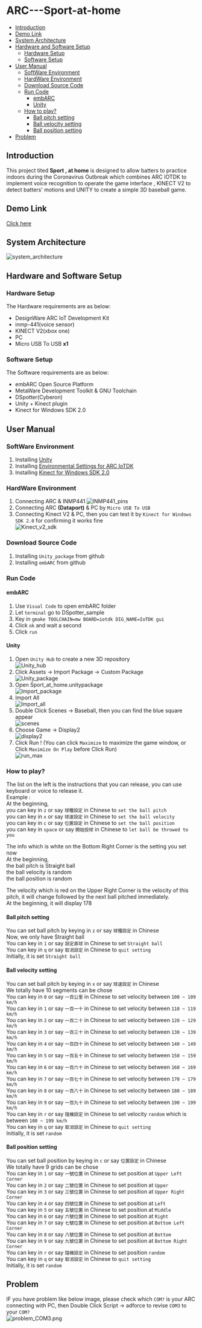 # ARC---Sport-at-home

* [Introduction](#introduction)
* [Demo Link](#demo-link)
* [System Architecture](#system-architecture)
* [Hardware and Software Setup](#hardware-and-software-setup)
	* [Hardware Setup](#hardware-setup)
	* [Software Setup](#software-setup)
* [User Manual](#user-manual)
	* [SoftWare Environment](#software-environment)
	* [HardWare Environment](#hardware-environment)
	* [Download Source Code](#download-source-code)
	* [Run Code](#run-code)
		* [embARC](#embarc)
		* [Unity](#unity)
	* [How to play?](#how-to-play)
		* [Ball pitch setting](#ball-pitch-setting)
		* [Ball velocity setting](#ball-velocity-setting)
		* [Ball position setting](#ball-position-setting)
* [Problem](#problem)

## Introduction
This project tited **Sport , at home** is designed to allow batters to practice indoors during the Coronavirus Outbreak which combines ARC IOTDK to implement voice recognition to operate the game interface , KINECT V2 to detect batters' motions and UNITY to create a simple 3D baseball game.
## Demo Link 
[Click here](https://v.youku.com/v_show/id_XNDc5MDEwMjUwNA==.html)  

## System Architecture
![system_architecture](images/system_architecture.png)  
## Hardware and Software Setup
### Hardware Setup
The Hardware requirements are as below:
- DesignWare ARC IoT Development Kit
- inmp-441(voice sensor)
- KINECT V2(xbox one)
- PC
- Micro USB To USB **x1**

### Software Setup
The Software requirements are as below:
- embARC Open Source Platform
- MetaWare Development Toolkit & GNU Toolchain
- DSpotter(Cyberon)
- Unity + Kinect plugin
- Kinect for Windows SDK 2.0

## User Manual
### SoftWare Environment
1.	Installing [Unity](https://store.unity.com/?_ga=2.247763335.1014993985.1596985340-1590034984.1596985340#plans-individual)  
2.	Installing [Environmental Settings for ARC IoTDK](https://docs.google.com/presentation/d/1IZgiAmwunmWSda6N9_mpmO7g144-W_fN/edit#slide=id.p1)  
3.	Installing [Kinect for Windows SDK 2.0](https://www.microsoft.com/en-us/download/details.aspx?id=44561)
### HardWare Environment
1.	Connecting ARC & INMP441
![INMP441_pins](images/INMP441_pins.png)
2.	Connecting ARC **(Dataport)** & PC by `Micro USB To USB`
3.	Connecting Kinect V2 & PC, then you can test it by `Kinect for Windows SDK 2.0` for confirming it works fine    
![Kinect_v2_sdk](images/Kinect_v2_sdk.png)
### Download Source Code
1.	Installing `Unity_package` from github
2.	Installing `embARC` from github
### Run Code
#### embARC
1.	Use `Visual Code` to open embARC folder
2.	Let `terminal` go to DSpotter_sample
3.	Key in `gmake TOOLCHAIN=mw BOARD=iotdk DIG_NAME=IoTDK gui`
4.	Click `ok` and wait a second
5.	Click `run`
#### Unity
1.	Open `Unity Hub` to create a new 3D repository  
![Unity_hub](images/Unity_hub.png)
2.	Click Assets -> Import Package -> Custom Package  
![Unity_package](images/Unity_package.png)
3.	Open Sport_at_home.unitypackage  
![Import_package](images/Import_package.png)
4.	Import All  
![Import_all](images/Import_all.png)
5.	Double Click Scenes -> Baseball, then you can find the blue square appear  
![scenes](images/scenes.png)
6.	Choose Game -> Display2  
![display2](images/display2.png)
7.	Click Run ! (You can click `Maximize` to maximize the game window, or Click `Maximize On Play` before Click Run)  
![run_max](images/run_max.png)

### How to play?
The list on the left is the instructions that you can release, you can use keyboard or voice to release it.  
Example :  
At the beginning,  
you can key in `z` or say `球種設定` in Chinese to `set the ball pitch`  
you can key in `x` or say `球速設定` in Chinese to `set the ball velocity`  
you can key in `c` or say `位置設定` in Chinese to `set the ball position`  
you can key in `space` or say `開始投球` in Chinese to `let ball be throwed to you`  
  
The info which is white on the Bottom Right Corner is the setting you set now  
At the beginning,  
the ball pitch is Straight ball  
the ball velocity is random  
the ball position is random  
  
The velocity which is red on the Upper Right Corner is the velocity of this pitch, it will change followed by the next ball pitched immediately.  
At the beginning,  it will display 178  
  
#### Ball pitch setting
You can set ball pitch by keying in `z` or say `球種設定` in Chinese  
Now, we only have Straight ball  
You can key in `1` or say `設定直球` in Chinese to set `Straight ball`  
You can key in `q` or say `取消設定` in Chinese to `quit setting`  
Initially, it is set `Straight ball`  
  
#### Ball velocity setting
You can set ball pitch by keying in `x` or say `球速設定` in Chinese  
We totally have 10 segments can be chose  
You can key in `0` or say `一百公里` in Chinese to set velocity between `100 ~ 109 km/h`  
You can key in `1` or say `一百一十` in Chinese to set velocity between `110 ~ 119 km/h`  
You can key in `2` or say `一百二十` in Chinese to set velocity between `120 ~ 129 km/h`  
You can key in `3` or say `一百三十` in Chinese to set velocity between `130 ~ 139 km/h`  
You can key in `4` or say `一百四十` in Chinese to set velocity between `140 ~ 149 km/h`  
You can key in `5` or say `一百五十` in Chinese to set velocity between `150 ~ 159 km/h`  
You can key in `6` or say `一百六十` in Chinese to set velocity between `160 ~ 169 km/h`  
You can key in `7` or say `一百七十` in Chinese to set velocity between `170 ~ 179 km/h`  
You can key in `8` or say `一百八十` in Chinese to set velocity between `180 ~ 189 km/h`  
You can key in `9` or say `一百九十` in Chinese to set velocity between `190 ~ 199 km/h`  
You can key in `r` or say `隨機設定` in Chinese to set velocity `random` which is between `100 ~ 199 km/h`  
You can key in `q` or say `取消設定` in Chinese to `quit setting`  
Initially, it is set `random`  
  
#### Ball position setting
You can set ball position by keying in `c` or say `位置設定` in Chinese  
We totally have 9 grids can be chose   
You can key in `1` or say `一號位置` in Chinese to set position at `Upper Left Corner`  
You can key in `2` or say `二號位置` in Chinese to set position at `Upper`  
You can key in `3` or say `三號位置` in Chinese to set position at `Upper Right Corner`  
You can key in `4` or say `四號位置` in Chinese to set position at `Left`  
You can key in `5` or say `五號位置` in Chinese to set position at `Middle`  
You can key in `6` or say `六號位置` in Chinese to set position at `Right`  
You can key in `7` or say `七號位置` in Chinese to set position at `Bottom Left Corner`  
You can key in `8` or say `八號位置` in Chinese to set position at `Bottom`  
You can key in `9` or say `九號位置` in Chinese to set position at `Bottom Right Corner`  
You can key in `r` or say `隨機設定` in Chinese to set position `random`  
You can key in `q` or say `取消設定` in Chinese to `quit setting`  
Initially, it is set `random`  
  
## Problem
IF you have problem like below image, please check which `COM?` is your ARC connecting with PC, then Double Click Script -> adforce to revise `COM3` to your `COM?`  
![problem_COM3.png](images/problem_COM3.png)
